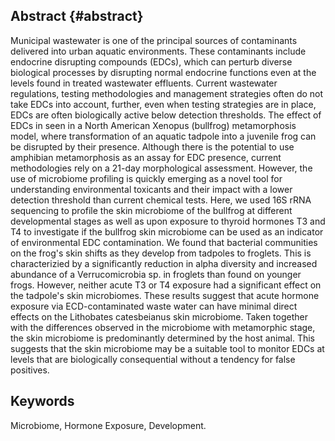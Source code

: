 ## Abstract {#abstract}

Municipal wastewater is one of the principal sources of contaminants delivered into urban aquatic environments. 
These contaminants include endocrine disrupting compounds (EDCs), which can perturb diverse biological processes by disrupting normal endocrine functions even at the levels found in treated wastewater effluents. 
Current wastewater regulations, testing methodologies and management strategies often do not take EDCs into account, further, even when testing strategies are in place, EDCs are often biologically active below detection thresholds. 
The effect of EDCs in seen in a North American Xenopus  (bullfrog)  metamorphosis model, where transformation of an aquatic tadpole into a juvenile frog can be disrupted by their presence. 
Although there is the potential to use amphibian metamorphosis as an assay for EDC presence, current methodologies rely on a 21-day morphological assessment. 
However, the use of microbiome profiling is quickly emerging as a novel tool for understanding environmental toxicants and their impact with a lower detection threshold than current chemical tests. 
Here, we used 16S rRNA sequencing to profile the skin microbiome of the bullfrog at different developmental stages as well as upon exposure to thyroid hormones T3 and T4 to investigate if the bullfrog skin microbiome can be used as an indicator of environmental EDC contamination.
We found that bacterial communities on the frog's skin shifts as they develop from tadpoles to froglets. 
This is characterizied by a significantly reduction in alpha diversity and increased abundance of a Verrucomicrobia sp. in froglets than found on younger frogs. 
However, neither acute T3 or T4 exposure had a significant effect on the tadpole's skin microbiomes. 
These results suggest that acute hormone exposure via ECD-contaminated waste water can have minimal direct effects on the Lithobates catesbeianus skin microbiome.
Taken together with the differences observed in the microbiome with metamorphic stage, the skin microbiome is predominantly determined by the host animal. 
This suggests that the skin microbiome may be a suitable tool to monitor EDCs at levels that are biologically consequential without a tendency for false positives. 

## Keywords
Microbiome, Hormone Exposure, Development.

